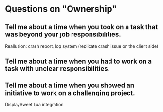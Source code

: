# Questions on "Ownership"

## Tell me about a time when you took on a task that was beyond your job responsibilities.

Reallusion: crash report, log system (replicate crash issue on the client side)

## Tell me about a time when you had to work on a task with unclear responsibilities.



## Tell me about a time when you showed an initiative to work on a challenging project.

DisplaySweet Lua integration